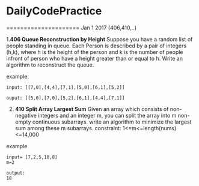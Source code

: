 # DailyCodePractice
=====================
Jan 1 2017 (406,410,..)
 
1.**406 Queue Reconstruction by Height**  Suppose you have a random list of people standing in queue. Each Person is described by a pair of integers (h,k), where h is the height of the person and k is the number of people infront of person who have a height greater than or equal to h. Write an algorithm to reconstruct the queue.

example:

```
input: [[7,0],[4,4],[7,1],[5,0],[6,1],[5,2]]

ouput: [[5,0],[7,0],[5,2],[6,1],[4,4],[7,1]]
```

2. **410 Split Array Largest Sum** Given an array which consists of non-negative integers and an integer m, you can split the array into m non-empty continuous 
subarrays. write an algorithm to minimize the largest sum among these m subarrays.
constraint: 1<=m<=length(nums)<=14,000

example
```
input= [7,2,5,10,8]
m=2

output:
18
```



